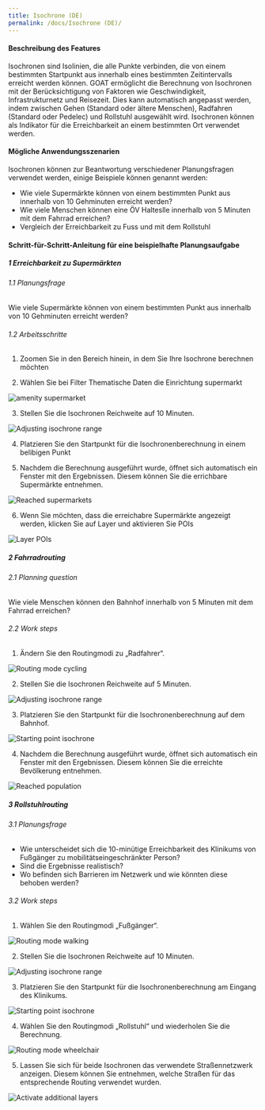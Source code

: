 ```yaml
---
title: Isochrone (DE)
permalink: /docs/Isochrone (DE)/
---
```


#### Beschreibung des Features
Isochronen sind Isolinien, die alle Punkte verbinden, die von einem bestimmten Startpunkt aus innerhalb eines bestimmten Zeitintervalls erreicht werden können.
GOAT ermöglicht die Berechnung von Isochronen mit der Berücksichtigung von Faktoren wie Geschwindigkeit, Infrastrukturnetz und Reisezeit. Dies kann automatisch angepasst werden, indem zwischen Gehen (Standard oder ältere Menschen), Radfahren (Standard oder Pedelec) und Rollstuhl ausgewählt wird. Isochronen können als Indikator für die Erreichbarkeit an einem bestimmten Ort verwendet werden. 

#### Mögliche Anwendungsszenarien
Isochronen können zur Beantwortung verschiedener Planungsfragen verwendet werden, einige Beispiele können genannt werden:
- Wie viele Supermärkte können von einem bestimmten Punkt aus innerhalb von 10 Gehminuten erreicht werden?
- Wie viele Menschen können eine ÖV Halteslle innerhalb von 5 Minuten mit dem Fahrrad erreichen? 
- Vergleich der Erreichbarkeit zu Fuss und mit dem Rollstuhl


#### Schritt-für-Schritt-Anleitung für eine beispielhafte Planungsaufgabe
##### 1 Erreichbarkeit zu Supermärkten
###### 1.1 Planungsfrage
Wie viele Supermärkte können von einem bestimmten Punkt aus innerhalb von 10 Gehminuten erreicht werden?
###### 1.2 Arbeitsschritte
1. Zoomen Sie in den Bereich hinein, in dem Sie Ihre Isochrone berechnen möchten

2. Wählen Sie bei Filter Thematische Daten die Einrichtung supermarkt
<img class="img-responsive" src="../../img/Docs/training materials/Isochrone/amenity_supermarket.png" title="amenity supermarket">

3. Stellen Sie die Isochronen Reichweite auf 10 Minuten.
<img class="img-responsive" src="../../img/Docs/training materials/Isochrone/isochrone_range_walking.png" title="Adjusting isochrone range">

4. Platzieren Sie den Startpunkt für die Isochronenberechnung in einem belibigen Punkt

5. Nachdem die Berechnung ausgeführt wurde, öffnet sich automatisch ein Fenster mit den Ergebnissen. Diesem können Sie die errichbare Supermärkte entnehmen.
<img class="img-responsive" src="../../img/Docs/training materials/Isochrone/supermarkets_reached.png" title="Reached supermarkets">

6. Wenn Sie möchten, dass die erreichabre Supermärkte angezeigt werden, klicken Sie auf Layer und aktivieren Sie POIs
<img class="img-responsive" src="../../img/Docs/training materials/Isochrone/pois_layers.png" title="Layer POIs">




##### 2 Fahrradrouting
###### 2.1 Planning question
Wie viele Menschen können den Bahnhof innerhalb von 5 Minuten mit dem Fahrrad erreichen? 
###### 2.2 Work steps
1. Ändern Sie den Routingmodi zu „Radfahrer“.
<img class="img-responsive" src="../../img/Docs/training materials/Isochrone/cycling-mode.png" title="Routing mode cycling">


2. Stellen Sie die Isochronen Reichweite auf 5 Minuten.
<img class="img-responsive" src="../../img/Docs/training materials/Isochrone/isochrone-range.png" title="Adjusting isochrone range">


3. Platzieren Sie den Startpunkt für die Isochronenberechnung auf dem Bahnhof.
<img class="img-responsive" src="../../img/Docs/training materials/Isochrone/starting-point-isochrone.png" title="Starting point isochrone">


4. Nachdem die Berechnung ausgeführt wurde, öffnet sich automatisch ein Fenster mit den Ergebnissen. Diesem können Sie die erreichte Bevölkerung entnehmen. 
<img class="img-responsive" src="../../img/Docs/training materials/Isochrone/population-reached.png" title="Reached population">



##### 3 Rollstuhlrouting
###### 3.1 Planungsfrage
- Wie unterscheidet sich die 10-minütige Erreichbarkeit des Klinikums von Fußgänger zu mobilitätseingeschränkter Person? 
- Sind die Ergebnisse realistisch?
- Wo befinden sich Barrieren im Netzwerk und wie könnten diese behoben werden? 


###### 3.2 Work steps

1. Wählen Sie den Routingmodi „Fußgänger“.
<img class="img-responsive" src="../../img/Docs/training materials/Isochrone/walking-mode.png" title="Routing mode walking">

2. Stellen Sie die Isochronen Reichweite auf 10 Minuten.
<img class="img-responsive" src="../../img/Docs/training materials/Isochrone/isochrone_range_walking.png" title="Adjusting isochrone range">

3. Platzieren Sie den Startpunkt für die Isochronenberechnung am Eingang des Klinikums.
<img class="img-responsive" src="../../img/Docs/training materials/Isochrone/starting-point-isochrone.png" title="Starting point isochrone">

4. Wählen Sie den Routingmodi „Rollstuhl“ und wiederholen Sie die Berechnung.
<img class="img-responsive" src="../../img/Docs/training materials/Isochrone/wheelchair-mode.png" title="Routing mode wheelchair">

5. Lassen Sie sich für beide Isochronen das verwendete Straßennetzwerk anzeigen. Diesem können Sie entnehmen, welche Straßen für das entsprechende Routing verwendet wurden. 
<img class="img-responsive" src="../../img/Docs/training materials/Isochrone/additional-layer.png" title="Activate additional layers">

 